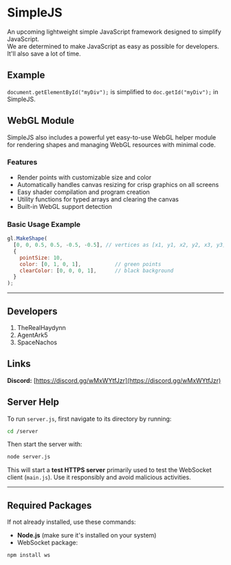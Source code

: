 # SimpleJS

An upcoming lightweight simple JavaScript framework designed to simplify JavaScript.  
We are determined to make JavaScript as easy as possible for developers. It'll also save a lot of time.

## Example

`document.getElementById("myDiv");` is simplified to `doc.getId("myDiv");` in SimpleJS.

## WebGL Module

SimpleJS also includes a powerful yet easy-to-use WebGL helper module for rendering shapes and managing WebGL resources with minimal code.

### Features

- Render points with customizable size and color  
- Automatically handles canvas resizing for crisp graphics on all screens  
- Easy shader compilation and program creation  
- Utility functions for typed arrays and clearing the canvas  
- Built-in WebGL support detection  

### Basic Usage Example

```js
gl.MakeShape(
  [0, 0, 0.5, 0.5, -0.5, -0.5], // vertices as [x1, y1, x2, y2, x3, y3]
  {
    pointSize: 10,
    color: [0, 1, 0, 1],           // green points
    clearColor: [0, 0, 0, 1],      // black background
  }
);
```

---

## Developers

1. TheRealHaydynn  
2. AgentArk5  
3. SpaceNachos  

## Links

**Discord:** [https://discord.gg/wMxWYtfJzr](https://discord.gg/wMxWYtfJzr)

## Server Help

To run `server.js`, first navigate to its directory by running:  
```bash
cd /server
```

Then start the server with:  
```bash
node server.js
```

This will start a **test HTTPS server** primarily used to test the WebSocket client (`main.js`). Use it responsibly and avoid malicious activities.

---

## Required Packages

If not already installed, use these commands:

- **Node.js** (make sure it's installed on your system)  
- WebSocket package:  
```bash
npm install ws
```
